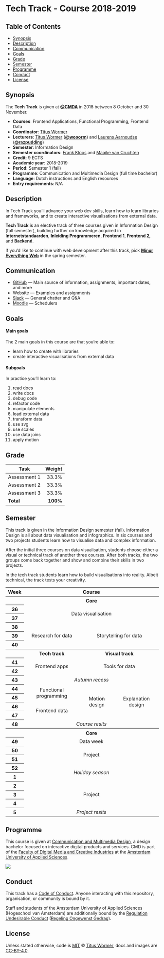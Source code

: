 <!-- lint disable no-html-->

# Tech Track - Course 2018-2019

## Table of Contents

*   [Synopsis](#synopsis)
*   [Description](#description)
*   [Communication](#communication)
*   [Goals](#goals)
*   [Grade](#grade)
*   [Semester](#semester)
*   [Programme](#programme)
*   [Conduct](#conduct)
*   [License](#license)

## Synopsis

The **Tech Track** is given at [**@CMDA**][cmda] in 2018 between
8 October and 30 November.

*   **Courses**: Frontend Applications, Functional Programming, Frontend Data
*   **Coordinator**: [Titus Wormer][wooorm-mail]
*   **Lecturers**:
    [Titus Wormer][wooorm-mail] ([**@wooorm**][wooorm-gh]) and
    [Laurens Aarnoudse][razpudding-mail] ([**@razpudding**][razpudding-gh])
*   **Semester**: Information Design
*   **Semester coordinators**: [Frank Kloos][frank-mail] and
    [Maaike van Cruchten][maaike-mail]
*   **Credit**: 9 ECTS
*   **Academic year**: 2018-2019
*   **Period**: Semester 1 (fall)
*   **Programme**: Communication and Multimedia Design (full time bachelor)
*   **Language**: Dutch instructions and English resources
*   **Entry requirements**: N/A

## Description

In Tech Track you’ll advance your web dev skills, learn how to learn libraries
and frameworks, and to create interactive visualisations from external data.

**Tech Track** is an elective track of three courses given in Information
Design (fall semester), building further on knowledge acquired in
**Internetstandaarden**, **Inleiding Programmeren**, **Frontend 1**,
**Frontend 2**, and **Backend**.

If you’d like to continue with web development after this track, pick
[**Minor Everything Web**][minor] in the spring semester.

## Communication

*   [GitHub][home]
    — Main source of information, assignments, important dates, and more
*   Website
    — Examples and assignments
*   [Slack][]
    — General chatter and Q&A
*   [Moodle][]
    — Schedulers

## Goals

#### Main goals

The 2 main goals in this course are that you’re able to:

*   learn how to create with libraries
*   create interactive visualisations from external data

#### Subgoals

In practice you’ll learn to:

1.  <a name="subgoal-1"></a>
    read docs
2.  <a name="subgoal-2"></a>
    write docs
3.  <a name="subgoal-3"></a>
    debug code
4.  <a name="subgoal-4"></a>
    refactor code
5.  <a name="subgoal-5"></a>
    manipulate elements
6.  <a name="subgoal-6"></a>
    load external data
7.  <a name="subgoal-7"></a>
    transform data
8.  <a name="subgoal-8"></a>
    use svg
9.  <a name="subgoal-9"></a>
    use scales
10. <a name="subgoal-10"></a>
    use data joins
11. <a name="subgoal-11"></a>
    apply motion

## Grade

| Task         |   Weight |
| ------------ | -------: |
| Assessment 1 |    33.3% |
| Assessment 2 |    33.3% |
| Assessment 3 |    33.3% |
| **Total**    | **100%** |

## Semester

This track is given in the Information Design semester (fall).
Information Design is all about data visualisation and infographics.
In six courses and two projects students learn how to visualise data and complex
information.

After the initial three courses on data visualisation, students choose either
a visual or technical track of another three courses.
After both tracks, the two groups come back together and show and combine their
skills in two projects.

In the tech track students learn how to build visualisations into reality.
Albeit technical, the track tests your creativity.

<table>
<thead>
  <tr>
    <th>Week</th>
    <th colspan="4">Course</th>
  </tr>
</thead>
<tbody>
  <tr>
    <th></th>
    <th colspan="4" align="center">Core</th>
  </tr>
  <tr>
    <th scope="row">36</th>
    <td rowspan="2" colspan="4" align="center">Data visualisation</td>
  </tr>
  <tr>
    <th scope="row">37</th>
  </tr>
  <tr>
    <th scope="row">38</th>
    <td rowspan="3" colspan="2" align="center">Research for data</td>
    <td rowspan="3" colspan="2" align="center">Storytelling for data</td>
  </tr>
  <tr><th scope="row">39</th></tr>
  <tr><th scope="row">40</th></tr>
  <tr>
    <th></th>
    <th colspan="2" align="center">Tech track</th>
    <th colspan="2" align="center">Visual track</th>
  </tr>
  <tr>
    <th scope="row">41</th>
    <td rowspan="2" colspan="2" align="center">Frontend apps</td>
    <td rowspan="2" colspan="2" align="center">Tools for data</td>
  </tr>
  <tr><th scope="row">42</th></tr>
  <tr>
    <th scope="row">43</th>
    <td colspan="4" align="center"><i>Autumn recess</i></td>
  </tr>
  <tr>
    <th scope="row">44</th>
    <td rowspan="2" colspan="2" align="center">Functional programming</td>
    <td rowspan="4" align="center">Motion design</td>
    <td rowspan="4" align="center">Explanation design</td>
  </tr>
  <tr><th scope="row">45</th></tr>
  <tr>
    <th scope="row">46</th>
    <td rowspan="2" colspan="2" align="center">Frontend data</td>
  </tr>
  <tr><th scope="row">47</th></tr>
  <tr>
    <th scope="row">48</th>
    <td colspan="4" align="center"><i>Course resits</i></td>
  </tr>
  <tr>
    <th></th>
    <th colspan="4" align="center">Core</th>
  </tr>
  <tr>
    <th scope="row">49</th>
    <td colspan="4" align="center">Data week</td>
  </tr>
  <tr>
    <th scope="row">50</th>
    <td rowspan="2" colspan="4" align="center">Project</td>
  </tr>
  <tr><th scope="row">51</th></tr>
  <tr>
    <th scope="row">52</th>
    <td rowspan="2" colspan="4" align="center"><i>Holiday season</i></td>
  </tr>
  <tr>
    <th scope="row">1</th>
  </tr>
  <tr>
    <th scope="row">2</th>
    <td rowspan="3" colspan="4" align="center">Project</td>
  </tr>
  <tr><th scope="row">3</th></tr>
  <tr><th scope="row">4</th></tr>
  <tr>
    <th scope="row">5</th>
    <td colspan="4" align="center"><i>Project resits</i></td>
  </tr>
</tbody>
</table>

## Programme

This course is given at [Communication and Multimedia Design][bachelor], a
design bachelor focused on interactive digital products and services.
CMD is part of the [Faculty of Digital Media and Creative Industries][faculty]
at the [Amsterdam University of Applied Sciences][university].

[![][cmd-logo]][bachelor]

## Conduct

This track has a [Code of Conduct][coc].
Anyone interacting with this repository, organisation, or community is bound
by it.

Staff and students of the Amsterdam University of Applied Sciences (Hogeschool
van Amsterdam) are additionally bound by the [Regulation Undesirable
Conduct][ruc] ([Regeling Ongewenst Gedrag][rog]).

## License

Unless stated otherwise, code is [MIT][] © [Titus Wormer][author],
docs and images are [CC-BY-4.0][].

<!-- Definitions -->

[bachelor]: https://www.cmd-amsterdam.nl/english/

[faculty]: https://www.amsterdamuas.com/faculty/fdmci/faculty-of-digital-media-and-creative-industries.html

[university]: https://www.amsterdamuas.com

[cmd-logo]: image/cmd.jpg

[coc]: code-of-conduct.md

[ruc]: https://www.amsterdamuas.com/practical-matters/algemeen/hva-breed/juridische-zaken/legal-affairs/regulation-undesirable-conduct/regulation-undesirable-conduct.html#anker-3-complaints-authority

[rog]: https://www.hva.nl/praktisch/algemeen/hva-breed/juridische-zaken/loket-beroep-bezwaar-en-klacht/regeling-ongewenst-gedrag/regeling-ongewenst-gedrag.html?origin=gbS4rg%2FDTZuxQ6lGVF%2BN1A

[mit]: license.md#code

[cc-by-4.0]: license.md#documentation-and-images

[author]: http://wooorm.com

[cmda]: https://github.com/cmda

[wooorm-gh]: https://github.com/wooorm

[razpudding-gh]: https://github.com/Razpudding

[wooorm-mail]: mailto:t.e.wormer@hva.nl?subject=tech-track:%20

[razpudding-mail]: mailto:l.n.aarnoudse@hva.nl?subject=tech-track:%20

[frank-mail]: mailto:f.kloos@hva.nl?subject=tech-track:%20

[maaike-mail]: mailto:m.van.cruchten@hva.nl?subject=tech-track:%20

[minor]: https://cmda.github.io/minor-everything-web/

[home]: https://github.com/cmda-tt

[slack]: https://cmdinformationdesign.slack.com

[moodle]: https://moodle.cmd.hva.nl/course/view.php?id=511
